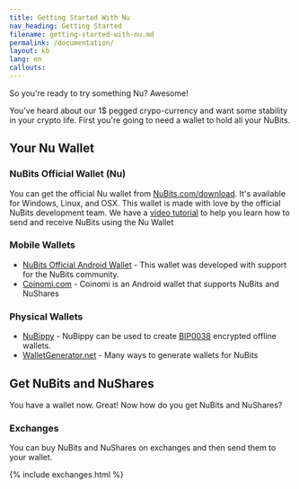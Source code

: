 ```yaml
---
title: Getting Started With Nu
nav_heading: Getting Started
filename: getting-started-with-nu.md
permalink: /documentation/
layout: kb
lang: en
callouts:
---
```


So you're ready to try something Nu? Awesome!

You've heard about our 1$ pegged crypo-currency and want some stability in your crypto life. First you're going to need a wallet to hold all your NuBits.

## Your Nu Wallet

### NuBits Official Wallet (Nu)

You can get the official Nu wallet from [NuBits.com/download](http://nubits.com/download). It's available for Windows, Linux, and OSX. This wallet is made with love by the official NuBits development team. We have a [video tutorial](https://www.youtube.com/watch?v=LZXO4HY3tDc) to help you learn how to send and receive NuBits using the Nu Wallet

### Mobile Wallets
* [NuBits Official Android Wallet](https://play.google.com/store/apps/details?id=com.matthewmitchell.nubits_android_wallet) - This wallet was developed with support for the NuBits community.
* [Coinomi.com](http://coinomi.com) - Coinomi is an Android wallet that supports NuBits and NuShares

### Physical Wallets

  * [NuBippy](http://bippy.org/nubippy/) - NuBippy can be used to create [BIP0038](https://github.com/bitcoin/bips/blob/master/bip-0038.mediawiki) encrypted offline wallets.
  * [WalletGenerator.net](https://walletgenerator.net/?currency=Nubits) - Many ways to generate wallets for NuBits

## Get NuBits and NuShares

You have a wallet now. Great! Now how do you get NuBits and NuShares?

### Exchanges

You can buy NuBits and NuShares on exchanges and then send them to your wallet.

{% include exchanges.html %}
